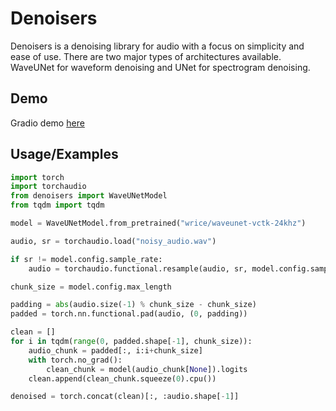 # Denoisers

Denoisers is a denoising library for audio with a focus on simplicity and ease of use. There are two major types of architectures available. WaveUNet for waveform denoising and UNet for spectrogram denoising.

## Demo
Gradio demo [here](https://wrice-denoisers.hf.space)

## Usage/Examples

```python
import torch
import torchaudio
from denoisers import WaveUNetModel
from tqdm import tqdm

model = WaveUNetModel.from_pretrained("wrice/waveunet-vctk-24khz")

audio, sr = torchaudio.load("noisy_audio.wav")

if sr != model.config.sample_rate:
    audio = torchaudio.functional.resample(audio, sr, model.config.sample_rate)

chunk_size = model.config.max_length

padding = abs(audio.size(-1) % chunk_size - chunk_size)
padded = torch.nn.functional.pad(audio, (0, padding))

clean = []
for i in tqdm(range(0, padded.shape[-1], chunk_size)):
    audio_chunk = padded[:, i:i+chunk_size]
    with torch.no_grad():
        clean_chunk = model(audio_chunk[None]).logits
    clean.append(clean_chunk.squeeze(0).cpu())

denoised = torch.concat(clean)[:, :audio.shape[-1]]
```
